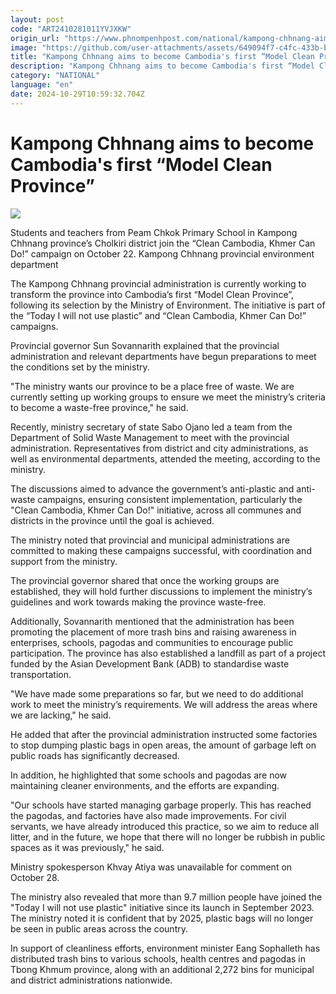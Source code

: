 ```yaml
---
layout: post
code: "ART2410281011YVJXKW"
origin_url: "https://www.phnompenhpost.com/national/kampong-chhnang-aims-to-become-cambodia-s-first-model-clean-province-"
image: "https://github.com/user-attachments/assets/649094f7-c4fc-433b-b8c6-254d70d23846"
title: "Kampong Chhnang aims to become Cambodia's first “Model Clean Province”"
description: "​​Kampong Chhnang aims to become Cambodia's first “Model Clean Province”​"
category: "NATIONAL"
language: "en"
date: 2024-10-29T10:59:32.704Z
---
```


# Kampong Chhnang aims to become Cambodia's first “Model Clean Province”

![](https://github.com/user-attachments/assets/d931d80b-952b-41a7-9923-d0035dc5ba8b)

Students and teachers from Peam Chkok Primary School in Kampong Chhnang province’s Cholkiri district join the “Clean Cambodia, Khmer Can Do!” campaign on October 22. Kampong Chhnang provincial environment department

The Kampong Chhnang provincial administration is currently working to transform the province into Cambodia’s first “Model Clean Province”, following its selection by the Ministry of Environment. The initiative is part of the “Today I will not use plastic” and “Clean Cambodia, Khmer Can Do!” campaigns.

Provincial governor Sun Sovannarith explained that the provincial administration and relevant departments have begun preparations to meet the conditions set by the ministry.

"The ministry wants our province to be a place free of waste. We are currently setting up working groups to ensure we meet the ministry’s criteria to become a waste-free province," he said.

Recently, ministry secretary of state Sabo Ojano led a team from the Department of Solid Waste Management to meet with the provincial administration. Representatives from district and city administrations, as well as environmental departments, attended the meeting, according to the ministry.

The discussions aimed to advance the government’s anti-plastic and anti-waste campaigns, ensuring consistent implementation, particularly the "Clean Cambodia, Khmer Can Do!" initiative, across all communes and districts in the province until the goal is achieved.

The ministry noted that provincial and municipal administrations are committed to making these campaigns successful, with coordination and support from the ministry.

The provincial governor shared that once the working groups are established, they will hold further discussions to implement the ministry’s guidelines and work towards making the province waste-free.

Additionally, Sovannarith mentioned that the administration has been promoting the placement of more trash bins and raising awareness in enterprises, schools, pagodas and communities to encourage public participation. The province has also established a landfill as part of a project funded by the Asian Development Bank (ADB) to standardise waste transportation.

"We have made some preparations so far, but we need to do additional work to meet the ministry’s requirements. We will address the areas where we are lacking," he said.

He added that after the provincial administration instructed some factories to stop dumping plastic bags in open areas, the amount of garbage left on public roads has significantly decreased.

In addition, he highlighted that some schools and pagodas are now maintaining cleaner environments, and the efforts are expanding.

"Our schools have started managing garbage properly. This has reached the pagodas, and factories have also made improvements. For civil servants, we have already introduced this practice, so we aim to reduce all litter, and in the future, we hope that there will no longer be rubbish in public spaces as it was previously," he said.

Ministry spokesperson Khvay Atiya was unavailable for comment on October 28.

The ministry also revealed that more than 9.7 million people have joined the "Today I will not use plastic" initiative since its launch in September 2023. The ministry noted it is confident that by 2025, plastic bags will no longer be seen in public areas across the country.

In support of cleanliness efforts, environment minister Eang Sophalleth has distributed trash bins to various schools, health centres and pagodas in Tbong Khmum province, along with an additional 2,272 bins for municipal and district administrations nationwide.